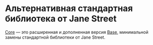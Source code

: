 # Альтернативная стандартная библиотека от Jane Street

[Core][Core] &mdash; это расширенная и дополненная версия [Base](./base.md), минимальной замены стандартной библиотеки от Jane Street. 


[Core]: https://opensource.janestreet.com/core/